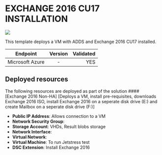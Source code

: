 # EXCHANGE 2016 CU17 INSTALLATION

<a href="https://portal.azure.com/#create/Microsoft.Template/uri/https%3A%2F%2Fraw.githubusercontent.com%2Fmodzilla99%2FExchange2016Azure%2Fmaster%2Fazuredeploy.json" target="_blank">
    <img src="http://azuredeploy.net/deploybutton.png"/>
</a>


This template deploys a VM with ADDS and Exchange 2016 CU17 installed.



| Endpoint        | Version           | Validated  |
| ------------- |:-------------:| -----:|
| Microsoft Azure      | - | YES |


## Deployed resources

The following resources are deployed as part of the solution
####[Exchange 2016 Non-HA]
[Deploys a VM, install pre-requisites, downloads Exchange 2016 ISO, install Exchange 2016 on a seperate disk drive (E:) and create Mailbox on a seperate disk drive (F:)]
+ **Public IP Address**: Allows connection to a VM
+ **Network Security Group**: 
+ **Storage Account**: VHDs, Result blobs storage
+ **Network Interface**: 
+ **Virtual Network**: 
+ **Virtual Machine**: To run Jetstress test
+ **DSC Extension**: Install Exchange 2016





